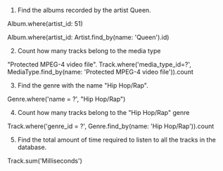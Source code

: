 1. Find the albums recorded by the artist Queen.

Album.where(artist_id: 51)

Album.where(artist_id: Artist.find_by(name: 'Queen').id)

2. Count how many tracks belong to the media type

"Protected MPEG-4 video file".
Track.where('media_type_id=?', MediaType.find_by(name: 'Protected MPEG-4 video file')).count

3. Find the genre with the name "Hip Hop/Rap".

Genre.where('name = ?', "Hip Hop/Rap")

4. Count how many tracks belong to the "Hip Hop/Rap" genre

Track.where('genre_id = ?', Genre.find_by(name: 'Hip Hop/Rap')).count

5. Find the total amount of time required to listen to all the tracks in the database.

Track.sum('Milliseconds')
